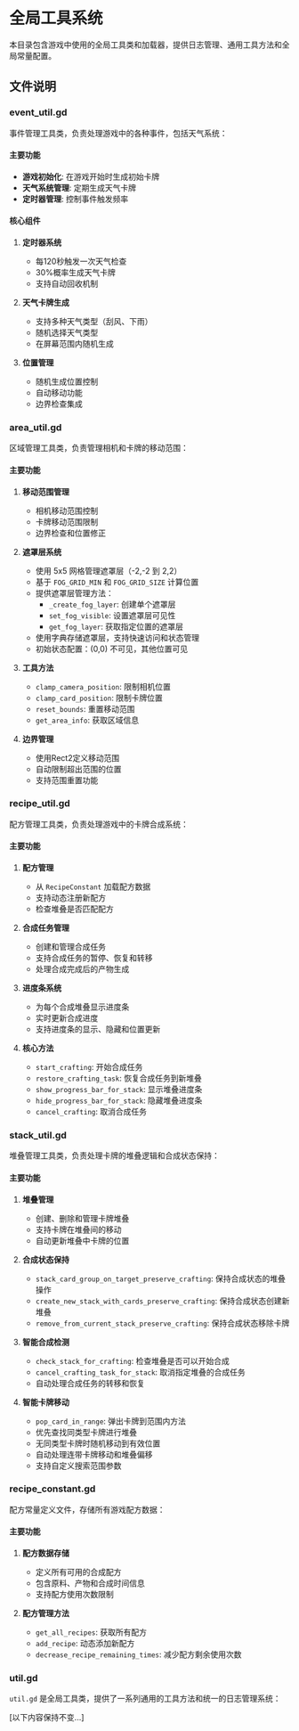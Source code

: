 # 全局工具系统

本目录包含游戏中使用的全局工具类和加载器，提供日志管理、通用工具方法和全局常量配置。

## 文件说明

### event_util.gd

事件管理工具类，负责处理游戏中的各种事件，包括天气系统：

#### 主要功能
- **游戏初始化**: 在游戏开始时生成初始卡牌
- **天气系统管理**: 定期生成天气卡牌
- **定时器管理**: 控制事件触发频率

#### 核心组件
1. **定时器系统**
   - 每120秒触发一次天气检查
   - 30%概率生成天气卡牌
   - 支持自动回收机制

2. **天气卡牌生成**
   - 支持多种天气类型（刮风、下雨）
   - 随机选择天气类型
   - 在屏幕范围内随机生成

3. **位置管理**
   - 随机生成位置控制
   - 自动移动功能
   - 边界检查集成

### area_util.gd

区域管理工具类，负责管理相机和卡牌的移动范围：

#### 主要功能
1. **移动范围管理**
   - 相机移动范围控制
   - 卡牌移动范围限制
   - 边界检查和位置修正

2. **遮罩层系统**
   - 使用 5x5 网格管理遮罩层（-2,-2 到 2,2）
   - 基于 `FOG_GRID_MIN` 和 `FOG_GRID_SIZE` 计算位置
   - 提供遮罩层管理方法：
     * `_create_fog_layer`: 创建单个遮罩层
     * `set_fog_visible`: 设置遮罩层可见性
     * `get_fog_layer`: 获取指定位置的遮罩层
   - 使用字典存储遮罩层，支持快速访问和状态管理
   - 初始状态配置：(0,0) 不可见，其他位置可见

3. **工具方法**
   - `clamp_camera_position`: 限制相机位置
   - `clamp_card_position`: 限制卡牌位置
   - `reset_bounds`: 重置移动范围
   - `get_area_info`: 获取区域信息

4. **边界管理**
   - 使用Rect2定义移动范围
   - 自动限制超出范围的位置
   - 支持范围重置功能

### recipe_util.gd

配方管理工具类，负责处理游戏中的卡牌合成系统：

#### 主要功能
1. **配方管理**
   - 从 `RecipeConstant` 加载配方数据
   - 支持动态注册新配方
   - 检查堆叠是否匹配配方

2. **合成任务管理**
   - 创建和管理合成任务
   - 支持合成任务的暂停、恢复和转移
   - 处理合成完成后的产物生成

3. **进度条系统**
   - 为每个合成堆叠显示进度条
   - 实时更新合成进度
   - 支持进度条的显示、隐藏和位置更新

4. **核心方法**
   - `start_crafting`: 开始合成任务
   - `restore_crafting_task`: 恢复合成任务到新堆叠
   - `show_progress_bar_for_stack`: 显示堆叠进度条
   - `hide_progress_bar_for_stack`: 隐藏堆叠进度条
   - `cancel_crafting`: 取消合成任务

### stack_util.gd

堆叠管理工具类，负责处理卡牌的堆叠逻辑和合成状态保持：

#### 主要功能
1. **堆叠管理**
   - 创建、删除和管理卡牌堆叠
   - 支持卡牌在堆叠间的移动
   - 自动更新堆叠中卡牌的位置

2. **合成状态保持**
   - `stack_card_group_on_target_preserve_crafting`: 保持合成状态的堆叠操作
   - `create_new_stack_with_cards_preserve_crafting`: 保持合成状态创建新堆叠
   - `remove_from_current_stack_preserve_crafting`: 保持合成状态移除卡牌

3. **智能合成检测**
   - `check_stack_for_crafting`: 检查堆叠是否可以开始合成
   - `cancel_crafting_task_for_stack`: 取消指定堆叠的合成任务
   - 自动处理合成任务的转移和恢复

4. **智能卡牌移动**
   - `pop_card_in_range`: 弹出卡牌到范围内方法
   - 优先查找同类型卡牌进行堆叠
   - 无同类型卡牌时随机移动到有效位置
   - 自动处理连带卡牌移动和堆叠偏移
   - 支持自定义搜索范围参数

### recipe_constant.gd

配方常量定义文件，存储所有游戏配方数据：

#### 主要功能
1. **配方数据存储**
   - 定义所有可用的合成配方
   - 包含原料、产物和合成时间信息
   - 支持配方使用次数限制

2. **配方管理方法**
   - `get_all_recipes`: 获取所有配方
   - `add_recipe`: 动态添加新配方
   - `decrease_recipe_remaining_times`: 减少配方剩余使用次数

### util.gd

`util.gd` 是全局工具类，提供了一系列通用的工具方法和统一的日志管理系统：

[以下内容保持不变...]